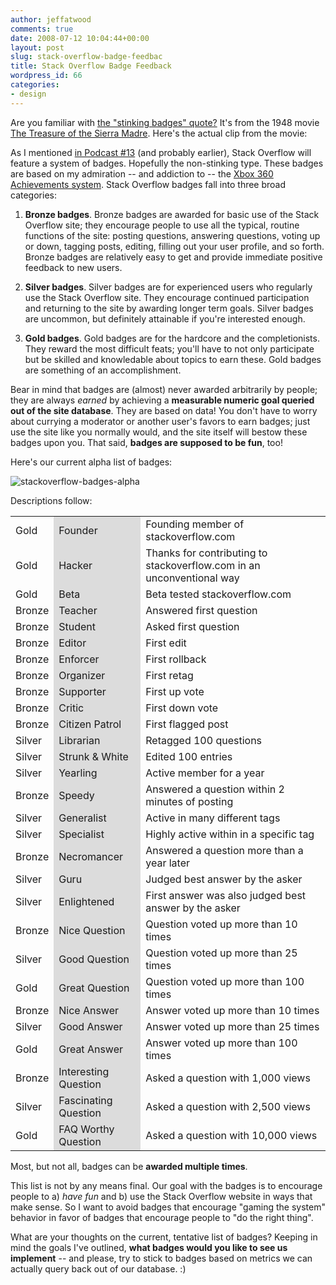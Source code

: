 ```yaml
---
author: jeffatwood
comments: true
date: 2008-07-12 10:04:44+00:00
layout: post
slug: stack-overflow-badge-feedbac
title: Stack Overflow Badge Feedback
wordpress_id: 66
categories:
- design
---
```



Are you familiar with [the "stinking badges" quote?](http://en.wikipedia.org/wiki/Stinking_badges) It's from the 1948 movie [The Treasure of the Sierra Madre](http://www.imdb.com/title/tt0040897/). Here's the actual clip from the movie:







As I mentioned [in Podcast #13](http://blog.stackoverflow.com/2008/07/podcast-13/) (and probably earlier), Stack Overflow will feature a system of badges. Hopefully the non-stinking type. These badges are based on my admiration -- and addiction to -- the [Xbox 360 Achievements system](http://www.xbox360achievements.org/index.php). Stack Overflow badges fall into three broad categories:




  1. **Bronze badges**. Bronze badges are awarded for basic use of the Stack Overflow site; they encourage people to use all the typical, routine functions of the site: posting questions, answering questions, voting up or down, tagging posts, editing, filling out your user profile, and so forth. Bronze badges are relatively easy to get and provide immediate positive feedback to new users.




  2. **Silver badges**. Silver badges are for experienced users who regularly use the Stack Overflow site. They encourage continued participation and returning to the site by awarding longer term goals. Silver badges are uncommon, but definitely attainable if you're interested enough.




  3. **Gold badges**. Gold badges are for the hardcore and the completionists. They reward the most difficult feats; you'll have to not only participate but be skilled and knowledable about topics to earn these. Gold badges are something of an accomplishment.




Bear in mind that badges are (almost) never awarded arbitrarily by people; they are always _earned_ by achieving a **measurable numeric goal queried out of the site database**. They are based on data! You don't have to worry about currying a moderator or another user's favors to earn badges; just use the site like you normally would, and the site itself will bestow these badges upon you. That said, **badges are supposed to be fun**, too!



Here's our current alpha list of badges:



![stackoverflow-badges-alpha](http://blog.stackoverflow.com/wp-content/uploads/stackoverflow-badges-alpha.png)



Descriptions follow:



<table cellpadding="5" width="600" cellspacing="0" >
<tr >
<td >Gold
</td>
<td style="background-color: gainsboro;" >Founder
</td>
<td > Founding member of stackoverflow.com
</td></tr>
<tr >
<td >Gold
</td>
<td style="background-color: gainsboro;" >Hacker
</td>
<td > Thanks for contributing to stackoverflow.com in an unconventional way
</td></tr>
<tr >
<td >Gold
</td>
<td style="background-color: gainsboro;" >Beta
</td>
<td > Beta tested stackoverflow.com
</td></tr>
<tr >
<td >Bronze
</td>
<td style="background-color: gainsboro;" >Teacher
</td>
<td > Answered first question
</td></tr>
<tr >
<td >Bronze
</td>
<td style="background-color: gainsboro;" >Student
</td>
<td > Asked first question
</td></tr>
<tr >
<td >Bronze
</td>
<td style="background-color: gainsboro;" >Editor
</td>
<td > First edit
</td></tr>
<tr >
<td >Bronze
</td>
<td style="background-color: gainsboro;" >Enforcer
</td>
<td > First rollback
</td></tr>
<tr >
<td >Bronze
</td>
<td style="background-color: gainsboro;" >Organizer
</td>
<td > First retag
</td></tr>
<tr >
<td >Bronze
</td>
<td style="background-color: gainsboro;" >Supporter
</td>
<td > First up vote
</td></tr>
<tr >
<td >Bronze
</td>
<td style="background-color: gainsboro;" >Critic
</td>
<td > First down vote
</td></tr>
<tr >
<td >Bronze
</td>
<td style="background-color: gainsboro;" >Citizen Patrol
</td>
<td >First flagged post
</td></tr>
<tr >
<td >Silver
</td>
<td style="background-color: gainsboro;" >Librarian
</td>
<td > Retagged 100 questions
</td></tr>
<tr >
<td >Silver
</td>
<td style="background-color: gainsboro;" >Strunk & White
</td>
<td > Edited 100 entries
</td></tr>
<tr >
<td >Silver
</td>
<td style="background-color: gainsboro;" >Yearling
</td>
<td > Active member for a year
</td></tr>
<tr >
<td >Bronze
</td>
<td style="background-color: gainsboro;" >Speedy
</td>
<td > Answered a question within 2 minutes of posting
</td></tr>
<tr >
<td >Silver
</td>
<td style="background-color: gainsboro;" >Generalist
</td>
<td > Active in many different tags
</td></tr>
<tr >
<td >Silver
</td>
<td style="background-color: gainsboro;" >Specialist
</td>
<td > Highly active within in a specific tag
</td></tr>
<tr >
<td >Bronze
</td>
<td style="background-color: gainsboro;" >Necromancer
</td>
<td > Answered a question more than a year later
</td></tr>
<tr >
<td >Silver
</td>
<td style="background-color: gainsboro;" >Guru
</td>
<td > Judged best answer by the asker
</td></tr>

<tr >
<td >Silver
</td>
<td style="background-color: gainsboro;" >Enlightened
</td>
<td > First answer was also judged best answer by the asker
</td></tr>
<tr >
<td >Bronze
</td>
<td style="background-color: gainsboro;" >Nice Question
</td>
<td > Question voted up more than 10 times
</td></tr>
<tr >
<td >Silver
</td>
<td style="background-color: gainsboro;" >Good Question
</td>
<td > Question voted up more than 25 times
</td></tr>
<tr >
<td >Gold
</td>
<td style="background-color: gainsboro;" >Great Question
</td>
<td > Question voted up more than 100 times
</td></tr>
<tr >
<td >Bronze
</td>
<td style="background-color: gainsboro;" >Nice Answer
</td>
<td > Answer voted up more than 10 times
</td></tr>
<tr >
<td >Silver
</td>
<td style="background-color: gainsboro;" >Good Answer
</td>
<td > Answer voted up more than 25 times
</td></tr>
<tr >
<td >Gold
</td>
<td style="background-color: gainsboro;" >Great Answer
</td>
<td > Answer voted up more than 100 times
</td></tr>
<tr >
<td >Bronze
</td>
<td style="background-color: gainsboro;" >Interesting Question
</td>
<td > Asked a question with 1,000 views
</td></tr>
<tr >
<td >Silver
</td>
<td style="background-color: gainsboro;" >Fascinating Question
</td>
<td > Asked a question with 2,500 views
</td></tr>
<tr >
<td >Gold
</td>
<td style="background-color: gainsboro;" >FAQ Worthy Question
</td>
<td > Asked a question with 10,000 views
</td></tr>
</table>



Most, but not all, badges can be **awarded multiple times**.



This list is not by any means final. Our goal with the badges is to encourage people to a) _have fun_ and b) use the Stack Overflow website in ways that make sense. So I want to avoid badges that encourage "gaming the system" behavior in favor of badges that encourage people to "do the right thing".



What are your thoughts on the current, tentative list of badges? Keeping in mind the goals I've outlined, **what badges would you like to see us implement** -- and please, try to stick to badges based on metrics we can actually query back out of our database. :)

